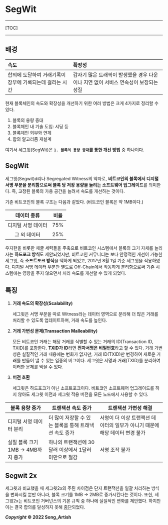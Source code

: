 # SegWit

---

[TOC]

---



## 배경

| 속도                                                     | 확장성                                                       |
| :------------------------------------------------------- | :----------------------------------------------------------- |
| 합의에 도달하여 거래기록이 장부에 기록되는데 걸리는 시간 | 갑자기 많은 트래픽이 발생했을 경우 다운이나 지연 없이 서비스 연속성이 보장되는 성질 |

현재 블록체인의 속도와 확장성을 개선하기 위한 여러 방법은 크게 4가지로 정리할 수 있다.

1. 블록의 용량 증대
2. 블록체인 내 기술 도입: 샤딩 등
3. 블록체인 외부와 연계
4. 합의 알고리즘 재설계

여기서 세그윗(SegWit)은 **`1. 블록의 용량 증대`를 통한 개선 방법** 중 하나이다.



## SegWit

세그윗(Segwit)d리나 Segregated Witness의 약자로, **비트코인의 블록에서 디지털 서명 부분을 분리함으로써 블록 당 저장 용량을 늘리는 소프트웨어 업그레이드**를 의미한다. 즉, 고정된 블록의 가용 공간을 늘려서 속도를 개선하는 것이다.

기존 비트코인의 블록 구조는 다음과 같았다. (비트코인 블록은 약 1MB이다.)

|    데이터 종류     | 비율 |
| :----------------: | :--: |
| 디지털 서명 데이터 | 75%  |
|    그 외 데이터    | 25%  |

우지한을 비롯한 채굴 세력들을 주축으로 비트코인 시스템에서 블록의 크기 자체를 늘리자는 **하드포크 방식**도 제안되었지만, 비트코인 커뮤니티는 보다 안정적인 개선이 가능한 세그윗, 즉 **소프트포크 방식**을 택하게 되었고, 2017년 8월 1일 기준 세그윗을 적용하였다. 디지털 서명 데이터 부분만 별도로 Off-Chain에서 작동하게 분리함으로써 기존 시스템에는 영향을 주지 않으면서 처리 속도를 개선할 수 있게 되었다.



## 특징

1. **거래 속도의 확장성(Scalability)**

   세그윗은 서명 부분을 따로 Witness라는 데이터 영역으로 분리해 더 많은 거래를 처리할 수 있도록 업데이트하며, 거래 속도를 높인다.

2. **거래 가변성 문제(Transaction Malleability)**

   모든 비트코인 거래는 해당 거래를 식별할 수 있는 거래의 ID(Transaction ID, TXID)를 포함한다. **TXID가 ID**라면 **전자서명은 비밀번호**라고 할 수 있다. 거래 가변성은 실질적인 거래 내용에는 변화가 없지만, 거래 ID(TXID)만 변경하여 새로운 거래를 만들어 낼 수 있는 일종의 버그이다. 세그윗은 서명과 거래(TXID)를 분리하여 이러한 문제를 막을 수 있다.

3. **버전 호환**

   세그윗은 하드포크가 아닌 소프트포크이다. 비트코인 소프트웨어 업그레이드를 하지 않아도 세그윗 이전과 세그윗 적용 버전을 모든 노드에서 사용할 수 있다.

| 블록 용량 증가                     | 트랜잭션 속도 증가                                    | 트랜잭션 가변성 해결                                         |
| ---------------------------------- | ----------------------------------------------------- | ------------------------------------------------------------ |
| 디지털 서명 데이터 분리            | 더 많이 저장할 수 있는 블록을 통해 트래낵션 속도 증가 | 서명이 더 이상 트랜잭션 데이터의 일부가 아니기 때문에 해당 데이터 변경 불가 |
| 실질 블록 크기 1MB -> 4MB까지 증가 | 하나의 트랜잭션에 30달러 이상에서 1달러 미만으로 절감 | 서명 조작 불가                                               |



## Segwit 2x

세그윗과 비교했을 때 세그윗2x의 주된 차이점은 단지 트랜잭션을 일괄 처리하는 방식을 변화시킬 뿐만 아니라, 블록 크기를 1MB -> 2MB로 증가시킨다는 것이다. 또한, 세그윗2x는 비트코인 거버넌스의 기본 규칙 중 하나에 실질적인 변화를 제안했다. 하지만 이는 결국 합의를 달성하지 못해 <u>중단</u>되었다.



***Copyright* © 2022 Song_Artish**